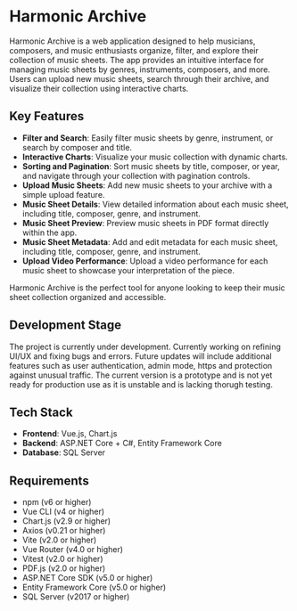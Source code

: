 # Harmonic Archive

Harmonic Archive is a web application designed to help musicians, composers, and music enthusiasts organize, filter, and explore their collection of music sheets. The app provides an intuitive interface for managing music sheets by genres, instruments, composers, and more. Users can upload new music sheets, search through their archive, and visualize their collection using interactive charts.

## Key Features
- **Filter and Search**: Easily filter music sheets by genre, instrument, or search by composer and title.
- **Interactive Charts**: Visualize your music collection with dynamic charts.
- **Sorting and Pagination**: Sort music sheets by title, composer, or year, and navigate through your collection with pagination controls.
- **Upload Music Sheets**: Add new music sheets to your archive with a simple upload feature.
- **Music Sheet Details**: View detailed information about each music sheet, including title, composer, genre, and instrument.
- **Music Sheet Preview**: Preview music sheets in PDF format directly within the app.
- **Music Sheet Metadata**: Add and edit metadata for each music sheet, including title, composer, genre, and instrument.
- **Upload Video Performance**: Upload a video performance for each music sheet to showcase your interpretation of the piece.

Harmonic Archive is the perfect tool for anyone looking to keep their music sheet collection organized and accessible.


## Development Stage
The project is currently under development. Currently working on refining UI/UX and fixing bugs and errors. Future updates will include additional features such as user authentication, admin mode, https and protection against unusual traffic.
The current version is a prototype and is not yet ready for production use as it is unstable and is lacking thorugh testing.

## Tech Stack
- **Frontend**: Vue.js, Chart.js
- **Backend**: ASP.NET Core + C#, Entity Framework Core
- **Database**: SQL Server

## Requirements
- npm (v6 or higher)
- Vue CLI (v4 or higher)
- Chart.js (v2.9 or higher)
- Axios (v0.21 or higher)
- Vite (v2.0 or higher)
- Vue Router (v4.0 or higher)
- Vitest (v2.0 or higher)
- PDF.js (v2.0 or higher)
- ASP.NET Core SDK (v5.0 or higher)
- Entity Framework Core (v5.0 or higher)
- SQL Server (v2017 or higher)